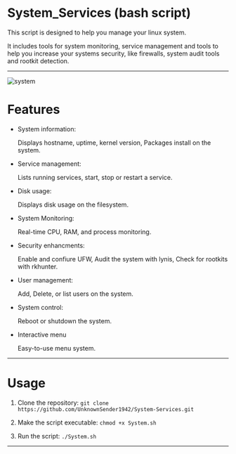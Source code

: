 # System_Services (bash script)
This script is designed to help you manage your linux system. 

It includes tools for system monitoring, service management and tools to help you increase your systems security, like firewalls, system audit tools and rootkit detection.

----

![system](https://github.com/user-attachments/assets/86f8392c-354b-440e-bfb8-175747518b01)



# Features

- System information:

  Displays hostname, uptime, kernel version, Packages install on the system.

- Service management:

  Lists running services, start, stop or restart a service.

- Disk usage:

  Displays disk usage on the filesystem.

- System Monitoring:

  Real-time CPU, RAM, and process monitoring.

- Security enhancments:

  Enable and confiure UFW, Audit the system with lynis, Check for rootkits with rkhunter.

- User management:

  Add, Delete, or list users on the system.

- System control:

  Reboot or shutdown the system.

- Interactive menu
  
  Easy-to-use menu system.
  

-----

# Usage

1. Clone the repository: `git clone https://github.com/UnknownSender1942/System-Services.git`

2. Make the script executable: `chmod +x System.sh`

3. Run the script: `./System.sh`

-----


